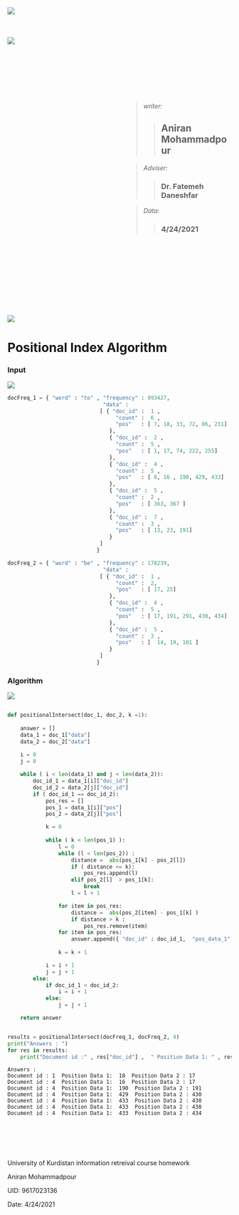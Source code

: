 <img src="Logo.png">

<br>
<br>
<br>
<br>

<img src="ir.png">

<br><br><br><br><br><br>

<blockquote style="margin-left:290px;">
<p><em>writer:</em></p>
<blockquote>
<h2> <strong>Aniran Mohammadpour</strong></h2>
</blockquote>
</blockquote>
<blockquote style="margin-left:290px;">
<p><em>Adviser:</em></p>
<blockquote>
<h3> Dr. Fatemeh Daneshfar</h3>
</blockquote>
</blockquote>

<blockquote style="margin-left:290px;">
<p><em>Data:</em></p>
<blockquote>
<h3 > 4/24/2021</h3>
</blockquote>
</blockquote>




<br><br><br><br><br><br><br><br><br>

<img src="ir.jpg">

# Positional Index Algorithm

### Input

<img src = "2.11.jpg">


```python
docFreq_1 = { "word" : "to" , "frequency" : 993427,
                              "data" : 
                             [ { "doc_id" :  1 ,
                                  "count" :  6 ,
                                  "pos"   : [ 7, 18, 33, 72, 86, 231]
                                },
                                { "doc_id" :  2 ,
                                  "count" :  5 ,
                                  "pos"   : [ 1, 17, 74, 222, 255]
                                },
                                { "doc_id" :  4 ,
                                  "count" :  5 ,
                                  "pos"   : [ 8, 16 , 190, 429, 433]
                                },
                                { "doc_id" :  5 ,
                                  "count" :  2 ,
                                  "pos"   : [ 363, 367 ]
                                },
                                { "doc_id" :  7 ,
                                  "count" :  3 ,
                                  "pos"   : [ 13, 23, 191]
                                }
                             ]
                            }

docFreq_2 = { "word" : "be" , "frequency" : 178239,
                              "data" : 
                             [ { "doc_id" :  1 ,
                                  "count" :  2,
                                  "pos"   : [ 17, 25]
                                },
                                { "doc_id" :  4 ,
                                  "count" :  5 ,
                                  "pos"   : [ 17, 191, 291, 430, 434]
                                },
                                { "doc_id" :  5 ,
                                  "count" :  3 ,
                                  "pos"   : [  14, 19, 101 ]
                                }
                             ]
                            }
```

### Algorithm

<img src="2.12.jpg" >


```python

def positionalIntersect(doc_1, doc_2, k =1):
    
    answer = []                
    data_1 = doc_1["data"]
    data_2 = doc_2["data"]
    
    i = 0
    j = 0

    while ( i < len(data_1) and j < len(data_2)):
        doc_id_1 = data_1[i]["doc_id"]
        doc_id_2 = data_2[j]["doc_id"]
        if ( doc_id_1 == doc_id_2):
            pos_res = [] 
            pos_1 = data_1[i]["pos"]
            pos_2 = data_2[j]["pos"]

            k = 0
            
            while ( k < len(pos_1) ):
                l = 0
                while (l < len(pos_2)) :
                    distance =  abs(pos_1[k] - pos_2[l])
                    if ( distance <= k):
                        pos_res.append(l)
                    elif pos_2[l]  > pos_1[k]:
                        break
                    l = l + 1

                for item in pos_res:
                    distance =  abs(pos_2[item] - pos_1[k] )
                    if distance > k :
                        pos_res.remove(item)
                for item in pos_res:
                    answer.append({ "doc_id" : doc_id_1,  "pos_data_1" : pos_1[k]  ,  "pos_data_2" : pos_2[item] }  )
                
                k = k + 1

            i = i + 1
            j = j + 1
        else:
            if doc_id_1 < doc_id_2:
                i = i + 1
            else:
                j = j + 1

    return answer


results = positionalIntersect(docFreq_1, docFreq_2, 4)
print("Answers : ")
for res in results:
    print("Document id :" , res["doc_id"] ,  " Position Data 1: " , res["pos_data_1" ], " Position Data 2 :", res["pos_data_2" ])
```

    Answers : 
    Document id : 1  Position Data 1:  18  Position Data 2 : 17
    Document id : 4  Position Data 1:  16  Position Data 2 : 17
    Document id : 4  Position Data 1:  190  Position Data 2 : 191
    Document id : 4  Position Data 1:  429  Position Data 2 : 430
    Document id : 4  Position Data 1:  433  Position Data 2 : 430
    Document id : 4  Position Data 1:  433  Position Data 2 : 430
    Document id : 4  Position Data 1:  433  Position Data 2 : 434
    

<br><br><br><br>

University of Kurdistan information retreival course homework 

Aniran Mohammadpour

UID: 9617023136

Date: 4/24/2021
